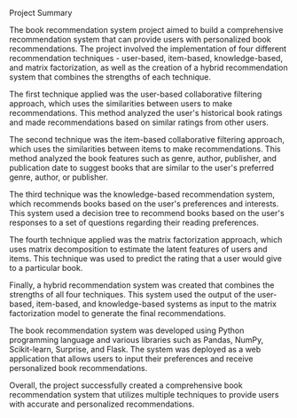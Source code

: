 Project Summary

The book recommendation system project aimed to build a comprehensive recommendation system that can provide users with personalized book recommendations. The project involved the implementation of four different recommendation techniques - user-based, item-based, knowledge-based, and matrix factorization, as well as the creation of a hybrid recommendation system that combines the strengths of each technique.

The first technique applied was the user-based collaborative filtering approach, which uses the similarities between users to make recommendations. This method analyzed the user's historical book ratings and made recommendations based on similar ratings from other users.

The second technique was the item-based collaborative filtering approach, which uses the similarities between items to make recommendations. This method analyzed the book features such as genre, author, publisher, and publication date to suggest books that are similar to the user's preferred genre, author, or publisher.

The third technique was the knowledge-based recommendation system, which recommends books based on the user's preferences and interests. This system used a decision tree to recommend books based on the user's responses to a set of questions regarding their reading preferences.

The fourth technique applied was the matrix factorization approach, which uses matrix decomposition to estimate the latent features of users and items. This technique was used to predict the rating that a user would give to a particular book.

Finally, a hybrid recommendation system was created that combines the strengths of all four techniques. This system used the output of the user-based, item-based, and knowledge-based systems as input to the matrix factorization model to generate the final recommendations.

The book recommendation system was developed using Python programming language and various libraries such as Pandas, NumPy, Scikit-learn, Surprise, and Flask. The system was deployed as a web application that allows users to input their preferences and receive personalized book recommendations.

Overall, the project successfully created a comprehensive book recommendation system that utilizes multiple techniques to provide users with accurate and personalized recommendations.
